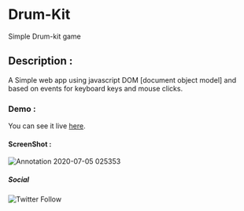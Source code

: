 # Drum-Kit
Simple Drum-kit game

## Description :
A Simple web app using javascript DOM [document object model] and based on events for keyboard keys and mouse clicks.

### Demo :
You can see it live [here](https://hanay0.github.io/Drum-Kit/).

#### ScreenShot : 
![Annotation 2020-07-05 025353](https://user-images.githubusercontent.com/30327222/86523342-64ca9e80-be6b-11ea-866d-32ac2e06f275.png)

##### Social
![Twitter Follow](https://img.shields.io/twitter/follow/y_ahanafy90?style=social)
